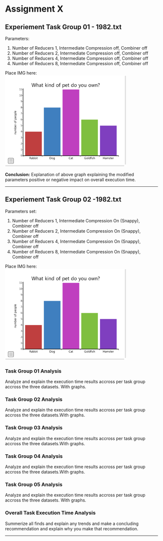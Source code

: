 # Assignment X

## Experiement Task Group 01 - 1982.txt

Parameters:

1. Number of Reducers 1, Intermediate Compression off, Combiner off
1. Number of Reducers 2, Intermediate Compression off, Combiner off
1. Number of Reducers 4, Intermediate Compression off, Combiner off
1. Number of Reducers 8, Intermediate Compression off, Combiner off

Place IMG here:
![*Experiemnt 01*](../images/bar-graph2.png "Bar graph example")

**Conclusion:**
Explanation of above graph explaining the modified parameters positive or negative impact on overall execution time.

---

## Experiement Task Group 02 -1982.txt

Parameters set:

1. Number of Reducers 1, Intermediate Compression On (Snappy), Combiner off
1. Number of Reducers 2, Intermediate Compression On (Snappy), Combiner off
1. Number of Reducers 4, Intermediate Compression On (Snappy), Combiner off
1. Number of Reducers 8, Intermediate Compression On (Snappy), Combiner off

Place IMG here:
![*Experiemnt 01*](../images/bar-graph2.png "Bar graph example")

### Task Group 01 Analysis

Analyze and explain the execution time results accross per task group accross the three datasets. With graphs.

### Task Group 02 Analysis

Analyze and explain the execution time results accross per task group accross the three datasets.With graphs.

### Task Group 03 Analysis

Analyze and explain the execution time results accross per task group accross the three datasets.With graphs.

### Task Group 04 Analysis

Analyze and explain the execution time results accross per task group accross the three datasets.With graphs.

### Task Group 05 Analysis

Analyze and explain the execution time results accross per task group accross the three datasets. With graphs.

### Overall Task Execution Time Analysis

Summerize all finds and explain any trends and make a concluding recommendation and explain why you make that recommendation.

---